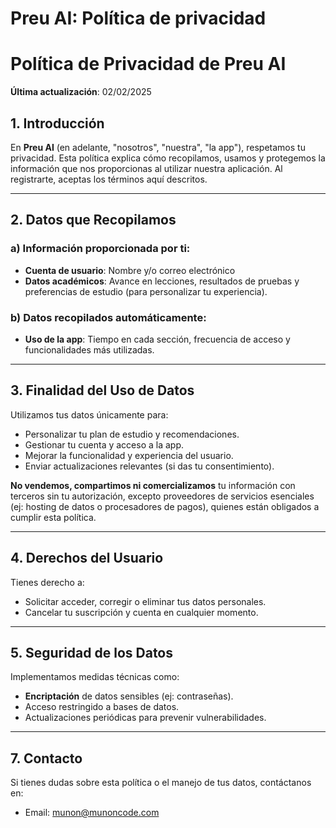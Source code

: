 # Preu AI: Política de privacidad

# Política de Privacidad de Preu AI  
**Última actualización**: 02/02/2025  

## 1. Introducción  
En **Preu AI** (en adelante, "nosotros", "nuestra", "la app"), respetamos tu privacidad. Esta política explica cómo recopilamos, usamos y protegemos la información que nos proporcionas al utilizar nuestra aplicación. Al registrarte, aceptas los términos aquí descritos.  

---

## 2. Datos que Recopilamos  
### a) Información proporcionada por ti:  
- **Cuenta de usuario**: Nombre y/o correo electrónico
- **Datos académicos**: Avance en lecciones, resultados de pruebas y preferencias de estudio (para personalizar tu experiencia).  

### b) Datos recopilados automáticamente:  
- **Uso de la app**: Tiempo en cada sección, frecuencia de acceso y funcionalidades más utilizadas.  

---

## 3. Finalidad del Uso de Datos  
Utilizamos tus datos únicamente para:  
- Personalizar tu plan de estudio y recomendaciones.  
- Gestionar tu cuenta y acceso a la app.  
- Mejorar la funcionalidad y experiencia del usuario.  
- Enviar actualizaciones relevantes (si das tu consentimiento).  

**No vendemos, compartimos ni comercializamos** tu información con terceros sin tu autorización, excepto proveedores de servicios esenciales (ej: hosting de datos o procesadores de pagos), quienes están obligados a cumplir esta política.  

---

## 4. Derechos del Usuario  
Tienes derecho a:  
- Solicitar acceder, corregir o eliminar tus datos personales.  
- Cancelar tu suscripción y cuenta en cualquier momento.  

---

## 5. Seguridad de los Datos  
Implementamos medidas técnicas como:  
- **Encriptación** de datos sensibles (ej: contraseñas).  
- Acceso restringido a bases de datos.  
- Actualizaciones periódicas para prevenir vulnerabilidades.   

---

## 7. Contacto  
Si tienes dudas sobre esta política o el manejo de tus datos, contáctanos en:  
- Email: munon@munoncode.com 
